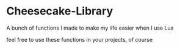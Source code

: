 # Cheesecake-Library
A bunch of functions I made to make my life easier when I use Lua

feel free to use these functions in your projects, of course